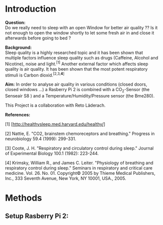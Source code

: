 # Introduction

__Question:__  
Do we really need to sleep with an open Window for better air quality ??
Is it not enough to open the window shortly to let some fresh air in and close it
 afterwards before going to bed ?

__Background:__  
Sleep quality is a highly researched topic and it has been shown that multiple factors
influence sleep quality such as drugs (Caffeine, Alcohol and Nicotine), noise and light.<sup>[1]</sup>
Another external factor which affects sleep quality is air quality. It has been shown that
the most potent respiratory stimuli is Carbon dioxid.<sup>[2,3,__4__]</sup>  

__Aim:__
In order to analyse air quality in various conditions (closed doors, closed windows ...) 
a Rasberry Pi 2 is combined with a CO<sub>2</sub>-Sensor (the Senseair S8 )
 and a Temperature/Humidity/Pressure sensor (the Bme280).

This Project is a collaboration with Reto Läderach. 

__References:__

[1] [http://healthysleep.med.harvard.edu/healthy/]

[2] Nattie, E. "CO2, brainstem chemoreceptors and breathing." Progress in neurobiology 59.4 (1999): 299-331.

[3] Coote, J. H. "Respiratory and circulatory control during sleep." Journal of Experimental Biology 100.1 (1982): 223-244.

[4] Krimsky, William R., and James C. Leiter. "Physiology of breathing and respiratory control during sleep." Seminars
 in respiratory and critical care medicine. Vol. 26. No. 01. Copyright© 2005 by Thieme Medical Publishers, Inc., 333 Seventh
 Avenue, New York, NY 10001, USA., 2005.
 
# Methods
## Setup Rasberry Pi 2:
